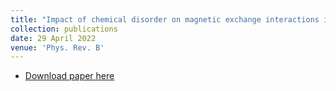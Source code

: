 ```yaml
---
title: "Impact of chemical disorder on magnetic exchange interactions in L10 FeNi"
collection: publications
date: 29 April 2022
venue: 'Phys. Rev. B'
---
```

* [Download paper here](https://journals.aps.org/prb/abstract/10.1103/PhysRevB.105.134428)
